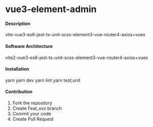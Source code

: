 # vue3-element-admin

#### Description
vite-vue3-es6-jest-ts-unit-scss-element3-vue-router4-axios+vuex

#### Software Architecture
vite2-vue3-es6-jest-ts-unit-scss-element3-vue-router4-axios+vuex

#### Installation

yarn
yarn dev
yarn lint
yarn test;unit

#### Contribution

1.  Fork the repository
2.  Create Feat_xxx branch
3.  Commit your code
4.  Create Pull Request

